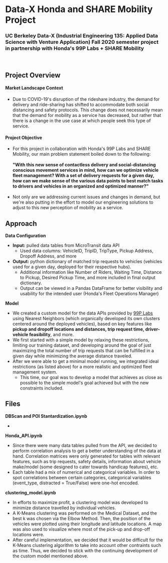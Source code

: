 # Data-X Honda and SHARE Mobility Project
### UC Berkeley Data-X (Industrial Engineering 135: Applied Data Science with Venture Application) Fall 2020 semester project in partnership with Honda's 99P Labs + SHARE Mobility
<br>

## Project Overview
#### Market Landscape Context
* Due to COVID-19's disruption of the rideshare industry, the demand for delivery and ride-sharing has shifted to accommodate both social distancing and safety protocols. This change does not necessarily mean that the demand for mobility as a service has decreased, but rather that there is a change in the use case at which people seek this type of service.

#### Project Objective
* For this project in collaboration with Honda's 99P Labs and SHARE Mobility, our main problem statement boiled down to the following: <br><br><b>"With this new sense of contactless delivery and social-distancing conscious movement services in mind, how can we optimize vehicle fleet management? With a set of delivery requests for a given day, how can we make sense of the various data points to best match tasks to drivers and vehicles in an organized and optimized manner?" </b><br><br>
* Not only are we addressing current issues and changes in demand, but we're also putting in the effort to model our engineering solutions to adjust to this new perception of mobility as a service.

## Approach
<b>Data Configuration</b>
* <b>Input:</b> pulled data tables from MicroTransit data API
  * Used data columns: VehicleID, TripID, TripType, Pickup Address, Dropoff Address, and more
* <b>Output:</b> python dictionary of matched trip requests to vehicles (vehicles used for a given day, deployed for their respective hubs).
  * Additional information like Number of Riders, Waiting Time, Distance to Pickup, Desired Pickup Time, and more included in final output dictionary. 
  * Output can be viewed in a Pandas DataFrame for better visibility and usability for the intended user (Honda's Fleet Operations Manager)
  
<b>Model</b>
* We created a custom model for the data APIs provided by [99P Labs](https://developer.99plabs.io/) using Nearest Neighbors (which organically developed its own clusters centered around the deployed vehicles), based on key features like <b>pickup and dropoff locations and distances, trip request time, driver-vehicle feasibility</b>, and more.
* We first started with a simple model by relaxing these restrictions, limiting our training dataset, and developing around the goal of just maximizing the total number of trip requests that can be fulfilled in a given day while minimizing the average distance traveled.
* After we were able to get a minimal model running, we integrated ideal restrictions (as listed above) for a more realistic and optimized fleet management system. 
  * This time, our goal was to develop a model that achieves as close as possible to the simple model's goal achieved but with the new constraints included.
 
## Files
<b>DBScan and POI Stantardization.ipynb</b>
* <insert information here>
 
 <b>Honda_API.ipynb</b>
* Since there were many data tables pulled from the API, we decided to perform correlation analysis to get a better understanding of the data at hand. Correlation matrices were only generated for tables with relevant features, such as trip requests, safety details, information about vehicle make/model (some designed to cater towards handicap features), etc.
* Each table had a mix of numerical and categorical variables. In order to spot correlations between certain categories, categorical variables (event_type, distracted = True/False) were one-hot encoded.

<b>clustering_model.ipynb</b>
* In efforts to maximize profit, a clustering model was developed to minimize distance travelled by individual vehicles. 
* A K-Means clustering was performed on the Medical Dataset, and the best k was chosen via the Elbow Method. Then, the position of the vehicles were plotted using their longitude and latitude locations. A map was also used to visualize where most of the pick-up and drop-off locations were.
* After careful implementation, we decided that it would be difficult for the K-Means clustering algorithm to take into account other contraints such as time. Thus, we decided to stick with the continuing development of the custom model mentioned above.
